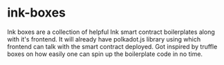 # ink-boxes

Ink boxes are a collection of helpful Ink smart contract boilerplates along with it's frontend. It will already have polkadot.js library using which frontend can talk with the smart contract deployed. Got inspired by truffle boxes on how easily one can spin up the boilerplate code in no time.
